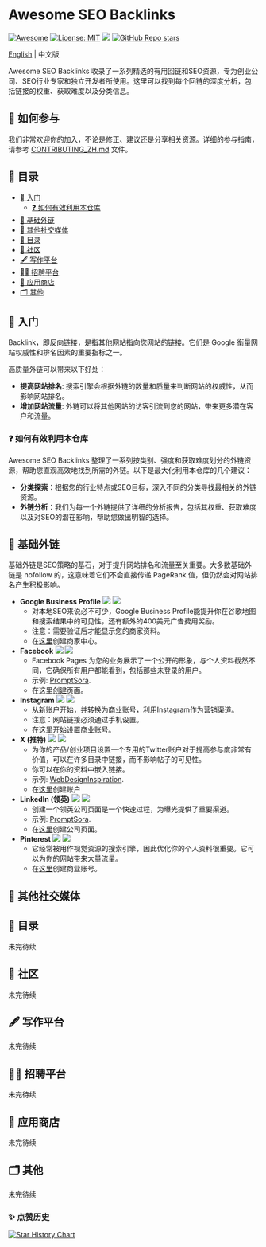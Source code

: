 # Awesome SEO Backlinks

[![Awesome](https://cdn.rawgit.com/sindresorhus/awesome/d7305f38d29fed78fa85652e3a63e154dd8e8829/media/badge.svg)](https://github.com/indie-hacking/Awesome-SEO-Backlinks) 
[![License: MIT](https://img.shields.io/badge/License-MIT-green.svg)](https://opensource.org/licenses/MIT) 
![](https://img.shields.io/github/last-commit/indie-hacking/Awesome-SEO-Backlinks?color=green)
[![GitHub Repo stars](https://img.shields.io/github/stars/indie-hacking/Awesome-SEO-Backlinks?style=social)](https://github.com/indie-hacking/Awesome-SEO-Backlinks)


[English](README.md) | 中文版

Awesome SEO Backlinks 收录了一系列精选的有用回链和SEO资源，专为创业公司、SEO行业专家和独立开发者所使用。这里可以找到每个回链的深度分析，包括链接的权重、获取难度以及分类信息。

## 🌱 如何参与
我们非常欢迎你的加入，不论是修正、建议还是分享相关资源。详细的参与指南，请参考 [CONTRIBUTING_ZH.md](CONTRIBUTING_ZH.md) 文件。

## 📜 目录

- [👋 入门](#-入门)
  - [❓ 如何有效利用本仓库](#-如何有效利用本仓库)
- [🏢 基础外链](#-基础外链)
- [👤 其他社交媒体](#-其他社交媒体)
- [📁 目录](#-目录-1)
- [👥 社区](#-社区)
- [🖋️ 写作平台](#-写作平台)
- [🧑‍💼 招聘平台](#%EF%B8%8F-写作平台)
- [📱 应用商店](#-应用商店)
- [🗂 其他](#-其他)

## 👋 入门

Backlink，即反向链接，是指其他网站指向您网站的链接。它们是 Google 衡量网站权威性和排名因素的重要指标之一。

高质量外链可以带来以下好处：

- **提高网站排名**: 搜索引擎会根据外链的数量和质量来判断网站的权威性，从而影响网站排名。
- **增加网站流量**: 外链可以将其他网站的访客引流到您的网站，带来更多潜在客户和流量。

### ❓ 如何有效利用本仓库

Awesome SEO Backlinks 整理了一系列按类别、强度和获取难度划分的外链资源，帮助您直观高效地找到所需的外链。以下是最大化利用本仓库的几个建议：

- **分类探索**：根据您的行业特点或SEO目标，深入不同的分类寻找最相关的外链资源。
- **外链分析**：我们为每一个外链提供了详细的分析报告，包括其权重、获取难度以及对SEO的潜在影响，帮助您做出明智的选择。

## 🏢 基础外链

基础外链是SEO策略的基石，对于提升网站排名和流量至关重要。大多数基础外链是 nofollow 的，这意味着它们不会直接传递 PageRank 值，但仍然会对网站排名产生积极影响。

- **Google Business Profile**
  ![](https://img.shields.io/badge/Level-简单-green)
  ![](https://img.shields.io/badge/免费-blue)
  - 对本地SEO来说必不可少，Google Business Profile能提升你在谷歌地图和搜索结果中的可见性，还有额外的400美元广告费用奖励。
  - 注意：需要验证后才能显示您的商家资料。
  - 在[这里]((https://business.google.com/create))创建商家中心。
- **Facebook**   ![](https://img.shields.io/badge/Level-简单-green)
  ![](https://img.shields.io/badge/免费-blue)
  - Facebook Pages 为您的业务展示了一个公开的形象，与个人资料截然不同，它确保所有用户都能看到，包括那些未登录的用户。
  - 示例: [PromptSora](https://www.facebook.com/profile.php?id=61556437962694).
  - 在这里[创建]((https://www.facebook.com/pages/creation))页面。
- **Instagram**   ![](https://img.shields.io/badge/Level-简单-green)
  ![](https://img.shields.io/badge/免费-blue)
  - 从新账户开始，并转换为商业账号，利用Instagram作为营销渠道。
  - 注意：网站链接必须通过手机设置。
  - 在[这里](https://business.instagram.com/getting-started)开始设置商业账号。
- **X (推特)**    ![](https://img.shields.io/badge/Level-简单-green)
  ![](https://img.shields.io/badge/免费-blue)
  - 为你的产品/创业项目设置一个专用的Twitter账户对于提高参与度非常有价值，可以在许多目录中链接，而不影响帖子的可见性。
  - 你可以在你的资料中嵌入链接。
  - 示例: [WebDesignInspiration](https://twitter.com/wdidotcom).
  - 在[这里]((https://twitter.com/))创建账户
- **LinkedIn (领英)**  ![](https://img.shields.io/badge/Level-简单-green)
  ![](https://img.shields.io/badge/免费-blue)
  - 创建一个领英公司页面是一个快速过程，为曝光提供了重要渠道。
  - 示例: [PromptSora](https://www.linkedin.com/company/102604886).
  - 在[这里](https://www.linkedin.com/company/setup/new/)创建公司页面。
- **Pinterest**   ![](https://img.shields.io/badge/Level-简单-green)
  ![](https://img.shields.io/badge/免费-blue)
  - 它经常被用作视觉资源的搜索引擎，因此优化你的个人资料很重要。它可以为你的网站带来大量流量。
  - 在[这里](https://www.pinterest.ch/business/create/)创建商业账号。

## 👤 其他社交媒体

## 📁 目录
未完待续

## 👥 社区
未完待续

## 🖋️ 写作平台
未完待续

## 🧑‍💼 招聘平台
未完待续

## 📱 应用商店
未完待续

## 🗂 其他
未完待续

### ✨ 点赞历史
[![Star History Chart](https://api.star-history.com/svg?repos=indie-hacking/Awesome-SEO-Backlinks&type=Date)](https://star-history.com/#indie-hacking/Awesome-SEO-Backlinks&Date)
